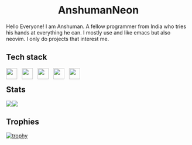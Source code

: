 <h1 align='center'>AnshumanNeon</h1>

Hello Everyone! I am Anshuman. A fellow programmer from India who tries his hands at everything he can. I mostly use and like emacs but also neovim. I only do projects that interest me.

## Tech stack

<img align='left' width="30px" style="padding-right:10px;" src="https://cdn.jsdelivr.net/gh/devicons/devicon@latest/icons/c/c-original.svg" />
<img align='left' width="30px" style="padding-right:10px;" src="https://cdn.jsdelivr.net/gh/devicons/devicon@latest/icons/emacs/emacs-original.svg" />
<img align='left' width="30px" style="padding-right:10px;" src="https://cdn.jsdelivr.net/gh/devicons/devicon@latest/icons/react/react-original.svg" />
<img align='left' width="30px" style="padding-right:10px;" src="https://cdn.jsdelivr.net/gh/devicons/devicon@latest/icons/neovim/neovim-original.svg" />
<img align='left' width="30px" style="padding-right:10px;" src="https://cdn.jsdelivr.net/gh/devicons/devicon@latest/icons/git/git-original.svg" />
<br />

## Stats

<div style='display: flex; flex-direction: row;'>
<img class='img' src='https://github-readme-stats.vercel.app/api/top-langs/?username=AnshumanNeon&theme=onedark&border_radius=4.5' />
<img class='img' src='https://streak-stats.demolab.com/?user=AnshumanNeon&theme=onedark&border_radius=4.5' />
</div>

## Trophies
[![trophy](https://github-profile-trophy.vercel.app/?username=AnshumanNeon&theme=onedark&rank=B,C,AAA,AA,A,SSS,SS,S,SECRET)](https://github.com/AnshumanNeon/github-profile-trophy)

